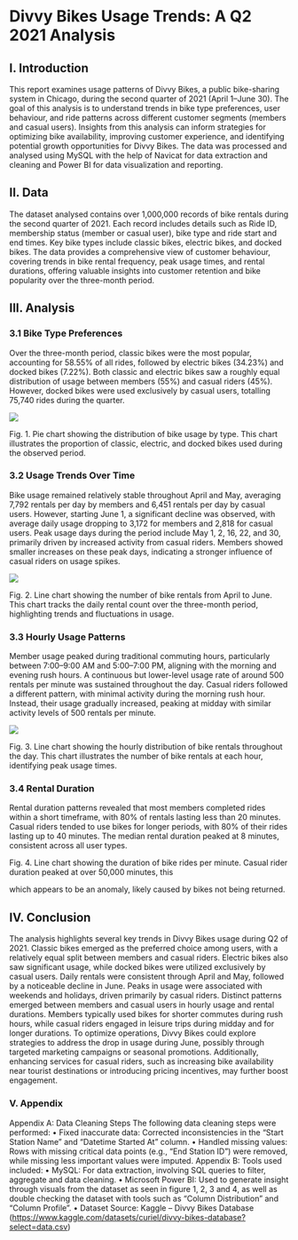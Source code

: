 # Divvy Bikes Usage Trends: A Q2 2021 Analysis

## I. Introduction
This report examines usage patterns of Divvy Bikes, a public bike-sharing system in Chicago, during the second
quarter of 2021 (April 1–June 30). The goal of this analysis is to understand trends in bike type preferences, user
behaviour, and ride patterns across different customer segments (members and casual users). Insights from this
analysis can inform strategies for optimizing bike availability, improving customer experience, and identifying
potential growth opportunities for Divvy Bikes. The data was processed and analysed using MySQL with the
help of Navicat for data extraction and cleaning and Power BI for data visualization and reporting.

## II. Data
The dataset analysed contains over 1,000,000 records of bike rentals during the second quarter of 2021. Each
record includes details such as Ride ID, membership status (member or casual user), bike type and ride start and
end times. Key bike types include classic bikes, electric bikes, and docked bikes. The data provides a
comprehensive view of customer behaviour, covering trends in bike rental frequency, peak usage times, and
rental durations, offering valuable insights into customer retention and bike popularity over the three-month
period.

## III. Analysis
### 3.1 Bike Type Preferences
Over the three-month period, classic bikes were the most popular, accounting for 58.55% of all rides, followed
by electric bikes (34.23%) and docked bikes (7.22%). Both classic and electric bikes saw a roughly equal
distribution of usage between members (55%) and casual riders (45%). However, docked bikes were used
exclusively by casual users, totalling 75,740 rides during the quarter.

![](https://github.com/Paradoxxi/Raphael_Portfolio/blob/2166d01e61ff48fab3df4f92e95b2f202a213eb5/Screenshot%202024-12-26%20140949.png)

Fig. 1. Pie chart showing the distribution of bike usage by type. This chart illustrates the proportion of classic, electric, and docked bikes used during the observed period.

### 3.2 Usage Trends Over Time
Bike usage remained relatively stable throughout April and May, averaging 7,792 rentals per day by members
and 6,451 rentals per day by casual users. However, starting June 1, a significant decline was observed, with
average daily usage dropping to 3,172 for members and 2,818 for casual users. Peak usage days during the
period include May 1, 2, 16, 22, and 30, primarily driven by increased activity from casual riders. Members
showed smaller increases on these peak days, indicating a stronger influence of casual riders on usage spikes.

![](https://github.com/Paradoxxi/Raphael_Portfolio/blob/36c7e73ae5bdb70a9cc8315b3eab874958d91297/Screenshot%202024-12-26%20141040.png)

Fig. 2. Line chart showing the number of bike rentals from April to June. This chart tracks the daily rental count over the three-month period, highlighting trends and fluctuations in usage.

### 3.3 Hourly Usage Patterns
Member usage peaked during traditional commuting hours, particularly between 7:00–9:00 AM and 5:00–7:00
PM, aligning with the morning and evening rush hours. A continuous but lower-level usage rate of around 500
rentals per minute was sustained throughout the day. Casual riders followed a different pattern, with minimal
activity during the morning rush hour. Instead, their usage gradually increased, peaking at midday with similar
activity levels of 500 rentals per minute.

![](https://github.com/Paradoxxi/Raphael_Portfolio/blob/249034eeb7382cfc14955999e6c055c47e8fdedc/Screenshot%202024-12-26%20141025.png)

Fig. 3. Line chart showing the hourly distribution of bike rentals throughout the day. This chart illustrates the number of bike rentals at each hour, identifying peak usage times.

### 3.4 Rental Duration
Rental duration patterns revealed that most members completed rides within a short timeframe, with 80% of
rentals lasting less than 20 minutes. Casual riders tended to use bikes for longer periods, with 80% of their rides
lasting up to 40 minutes. The median rental duration peaked at 8 minutes, consistent across all user types.

Fig. 4. Line chart showing the duration of bike rides per minute. Casual rider duration peaked at over 50,000 minutes, this

which appears to be an anomaly, likely caused by bikes not being returned.

## IV. Conclusion
The analysis highlights several key trends in Divvy Bikes usage during Q2 of 2021. Classic bikes emerged as
the preferred choice among users, with a relatively equal split between members and casual riders. Electric bikes
also saw significant usage, while docked bikes were utilized exclusively by casual users. Daily rentals were
consistent through April and May, followed by a noticeable decline in June. Peaks in usage were associated with
weekends and holidays, driven primarily by casual riders.
Distinct patterns emerged between members and casual users in hourly usage and rental durations. Members
typically used bikes for shorter commutes during rush hours, while casual riders engaged in leisure trips during
midday and for longer durations.
To optimize operations, Divvy Bikes could explore strategies to address the drop in usage during June, possibly
through targeted marketing campaigns or seasonal promotions. Additionally, enhancing services for casual
riders, such as increasing bike availability near tourist destinations or introducing pricing incentives, may further
boost engagement.

### V. Appendix
Appendix A: Data Cleaning Steps The following data cleaning steps were performed:
• Fixed inaccurate data: Corrected inconsistencies in the “Start Station Name” and “Datetime Started At”
column.
• Handled missing values: Rows with missing critical data points (e.g., “End Station ID”) were removed,
while missing less important values were imputed.
Appendix B: Tools used included:
• MySQL: For data extraction, involving SQL queries to filter, aggregate and data cleaning.
• Microsoft Power BI: Used to generate insight through visuals from the dataset as seen in figure 1, 2, 3
and 4, as well as double checking the dataset with tools such as “Column Distribution” and “Column
Profile”.
• Dataset Source: Kaggle – Divvy Bikes Database
(https://www.kaggle.com/datasets/curiel/divvy-bikes-database?select=data.csv)
